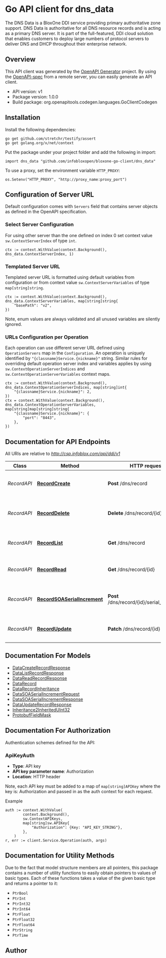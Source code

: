 # Go API client for dns_data

The DNS Data is a BloxOne DDI service providing primary authoritative zone support. DNS Data is authoritative for all DNS resource records and is acting as a primary DNS server. It is part of the full-featured, DDI cloud solution that enables customers to deploy large numbers of protocol servers to deliver DNS and DHCP throughout their enterprise network. 



## Overview
This API client was generated by the [OpenAPI Generator](https://openapi-generator.tech) project.  By using the [OpenAPI-spec](https://www.openapis.org/) from a remote server, you can easily generate an API client.

- API version: v1
- Package version: 1.0.0
- Build package: org.openapitools.codegen.languages.GoClientCodegen

## Installation

Install the following dependencies:

```shell
go get github.com/stretchr/testify/assert
go get golang.org/x/net/context
```

Put the package under your project folder and add the following in import:

```golang
import dns_data "github.com/infobloxopen/bloxone-go-client/dns_data"
```

To use a proxy, set the environment variable `HTTP_PROXY`:

```golang
os.Setenv("HTTP_PROXY", "http://proxy_name:proxy_port")
```

## Configuration of Server URL

Default configuration comes with `Servers` field that contains server objects as defined in the OpenAPI specification.

### Select Server Configuration

For using other server than the one defined on index 0 set context value `sw.ContextServerIndex` of type `int`.

```golang
ctx := context.WithValue(context.Background(), dns_data.ContextServerIndex, 1)
```

### Templated Server URL

Templated server URL is formatted using default variables from configuration or from context value `sw.ContextServerVariables` of type `map[string]string`.

```golang
ctx := context.WithValue(context.Background(), dns_data.ContextServerVariables, map[string]string{
	"basePath": "v2",
})
```

Note, enum values are always validated and all unused variables are silently ignored.

### URLs Configuration per Operation

Each operation can use different server URL defined using `OperationServers` map in the `Configuration`.
An operation is uniquely identified by `"{classname}Service.{nickname}"` string.
Similar rules for overriding default operation server index and variables applies by using `sw.ContextOperationServerIndices` and `sw.ContextOperationServerVariables` context maps.

```golang
ctx := context.WithValue(context.Background(), dns_data.ContextOperationServerIndices, map[string]int{
	"{classname}Service.{nickname}": 2,
})
ctx = context.WithValue(context.Background(), dns_data.ContextOperationServerVariables, map[string]map[string]string{
	"{classname}Service.{nickname}": {
		"port": "8443",
	},
})
```

## Documentation for API Endpoints

All URIs are relative to *http://csp.infoblox.com/api/ddi/v1*

Class | Method | HTTP request | Description
------------ | ------------- | ------------- | -------------
*RecordAPI* | [**RecordCreate**](docs/RecordAPI.md#recordcreate) | **Post** /dns/record | Create the DNS resource record.
*RecordAPI* | [**RecordDelete**](docs/RecordAPI.md#recorddelete) | **Delete** /dns/record/{id} | Move the DNS resource record to recycle bin.
*RecordAPI* | [**RecordList**](docs/RecordAPI.md#recordlist) | **Get** /dns/record | Retrieve DNS resource records.
*RecordAPI* | [**RecordRead**](docs/RecordAPI.md#recordread) | **Get** /dns/record/{id} | Retrieve the DNS resource record.
*RecordAPI* | [**RecordSOASerialIncrement**](docs/RecordAPI.md#recordsoaserialincrement) | **Post** /dns/record/{id}/serial_increment | Increment serial number for the SOA record.
*RecordAPI* | [**RecordUpdate**](docs/RecordAPI.md#recordupdate) | **Patch** /dns/record/{id} | Update the DNS resource record.


## Documentation For Models

 - [DataCreateRecordResponse](docs/DataCreateRecordResponse.md)
 - [DataListRecordResponse](docs/DataListRecordResponse.md)
 - [DataReadRecordResponse](docs/DataReadRecordResponse.md)
 - [DataRecord](docs/DataRecord.md)
 - [DataRecordInheritance](docs/DataRecordInheritance.md)
 - [DataSOASerialIncrementRequest](docs/DataSOASerialIncrementRequest.md)
 - [DataSOASerialIncrementResponse](docs/DataSOASerialIncrementResponse.md)
 - [DataUpdateRecordResponse](docs/DataUpdateRecordResponse.md)
 - [Inheritance2InheritedUInt32](docs/Inheritance2InheritedUInt32.md)
 - [ProtobufFieldMask](docs/ProtobufFieldMask.md)


## Documentation For Authorization


Authentication schemes defined for the API:
### ApiKeyAuth

- **Type**: API key
- **API key parameter name**: Authorization
- **Location**: HTTP header

Note, each API key must be added to a map of `map[string]APIKey` where the key is: Authorization and passed in as the auth context for each request.

Example

```golang
auth := context.WithValue(
		context.Background(),
		sw.ContextAPIKeys,
		map[string]sw.APIKey{
			"Authorization": {Key: "API_KEY_STRING"},
		},
	)
r, err := client.Service.Operation(auth, args)
```


## Documentation for Utility Methods

Due to the fact that model structure members are all pointers, this package contains
a number of utility functions to easily obtain pointers to values of basic types.
Each of these functions takes a value of the given basic type and returns a pointer to it:

* `PtrBool`
* `PtrInt`
* `PtrInt32`
* `PtrInt64`
* `PtrFloat`
* `PtrFloat32`
* `PtrFloat64`
* `PtrString`
* `PtrTime`

## Author



